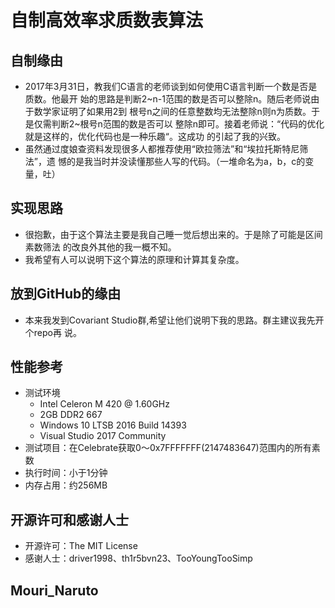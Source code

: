 ﻿# 自制高效率求质数表算法

## 自制缘由
- 2017年3月31日，教我们C语言的老师谈到如何使用C语言判断一个数是否是质数。他最开
  始的思路是判断2~n-1范围的数是否可以整除n。随后老师说由于数学家证明了如果用2到
  根号n之间的任意整数均无法整除n则n为质数。于是仅需判断2~根号n范围的数是否可以
  整除n即可。接着老师说：“代码的优化就是这样的，优化代码也是一种乐趣“。这成功
  的引起了我的兴致。
- 虽然通过度娘查资料发现很多人都推荐使用“欧拉筛法”和“埃拉托斯特尼筛法”，遗
  憾的是我当时并没读懂那些人写的代码。（一堆命名为a，b，c的变量，吐）

## 实现思路
- 很抱歉，由于这个算法主要是我自己睡一觉后想出来的。于是除了可能是区间素数筛法
  的改良外其他的我一概不知。
- 我希望有人可以说明下这个算法的原理和计算其复杂度。

## 放到GitHub的缘由
- 本来我发到Covariant Studio群,希望让他们说明下我的思路。群主建议我先开个repo再
  说。

## 性能参考
- 测试环境
  - Intel Celeron M 420 @ 1.60GHz
  - 2GB DDR2 667
  - Windows 10 LTSB 2016 Build 14393
  - Visual Studio 2017 Community
- 测试项目：在Celebrate获取0～0x7FFFFFFF(2147483647)范围内的所有素数
- 执行时间：小于1分钟
- 内存占用：约256MB

## 开源许可和感谢人士
- 开源许可：The MIT License
- 感谢人士：driver1998、th1r5bvn23、TooYoungTooSimp

## Mouri_Naruto
